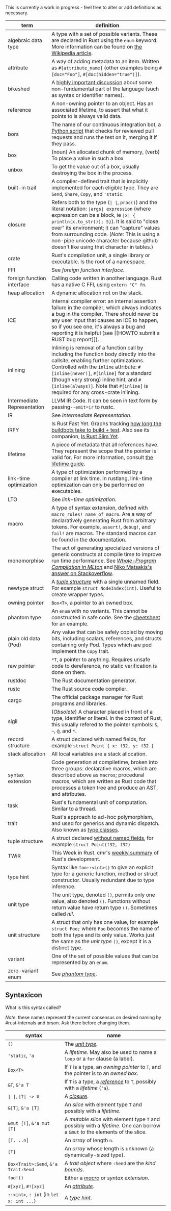 This is currently a work in progress - feel free to alter or add definitions as necessary.

term | definition
-----|-----------
<a name="algebraic_data_type" /> algebraic data type | A type with a set of possible variants. These are declared in Rust using the `enum` keyword. More information can be found on [the Wikipedia article](http://en.wikipedia.org/wiki/Algebraic_data_type).
<a name="attribute" />attribute | A way of adding metadata to an item. Written as `#[attribute_name]` (other examples being `#[doc="Foo"]`, `#[doc(hidden="true")]`).
bikeshed | A [highly important discussion](http://www.catb.org/jargon/html/B/bikeshedding.html) about some non-fundamental part of the language (such as syntax or identifier names).
<a name="reference" /> reference | A non-owning pointer to an object. Has an associated lifetime, to assert that what it points to is always valid data.
bors | The name of our continuous integration bot, a [Python script](https://github.com/graydon/bors) that checks for reviewed pull requests and runs the test on it, merging it if they pass.
box | (noun) An allocated chunk of memory, (verb) To place a value in such a box
unbox | To get the value out of a box, usually destroying the box in the process.
built-in trait | A compiler-defined trait that is implicitly implemented for each eligible type. They are `Send`, `Share`, `Copy`, and `'static`.
<a name="closure" />closure | Refers both to the type (`∣ ∣`, `proc()`) and the literal notation: `∣args∣ expression` (where expression can be a block, ie `∣x∣ { println(x.to_str()); 5}`). It is said to "close over" its environment; it can "capture" values from surrounding code. (*Note:* This is using a non-pipe unicode character because github doesn't like using that character in tables.)
crate | Rust's compilation unit, a single library or executable. Is the root of a namespace.
FFI | See _foreign function interface_.
foreign function interface | Calling code written in another language. Rust has a native C FFI, using `extern "C" fn`.
heap allocation | A dynamic allocation not on the stack.
ICE | Internal compiler error: an internal assertion failure in the compiler, which always indicates a bug in the compiler. There should never be any user input that causes an ICE to happen, so if you see one, it's always a bug and reporting it is helpful (see [[HOWTO submit a RUST bug report]]).
inlining | Inlining is removal of a function call by including the function body directly into the callsite, enabling further optimizations. Controlled with the `inline` attribute: `#[inline(never)]`, `#[inline]` for a standard (though very strong) inline hint, and `#[inline(always)]`. Note that `#[inline]` is required for any cross-crate inlining.
Intermediate Representation | LLVM IR Code. It can be seen in text form by passing`--emit=ir` to rustc.
IR | See _Intermediate Representation_.
IRFY | Is Rust Fast Yet. Graphs tracking [how long the buildbots take to build + test](http://huonw.github.io/isrustfastyet/buildbot/). Also see its companion, [Is Rust Slim Yet](http://huonw.github.io/isrustfastyet/mem/).
lifetime | A piece of metadata that all references have. They represent the scope that the pointer is valid for. For more information, consult [the lifetime guide](http://static.rust-lang.org/doc/master/guide-lifetimes.html).
link-time optimization | A type of optimization performed by a compiler at link time. In rustlang, link-time optimization can only be performed on executables.
LTO | See _link-time optimization_. 
<a name="macro"/>macro | A type of syntax extension, defined with `macro_rules! name_of_macro`. Are a way of declaratively generating Rust from arbitrary tokens. For example, `assert!`, `debug!`, and `fail!` are macros. The standard macros can be found [in the documentation](http://static.rust-lang.org/doc/master/std/macros/index.html).
monomorphise | The act of generating specialized versions of generic constructs at compile time to improve run time performance. See [_Whole-Program Compilation in MLton_](http://mlton.org/References.attachments/060916-mlton.pdf) and [Niko Matsakis's answer on Stackoverflow](http://stackoverflow.com/a/14198060).
newtype struct | A [*tuple structure*](#tuple_structure) with a single unnamed field. For example `struct NodeIndex(int)`. Useful to create wrapper types.
owning pointer | `Box<T>`, a pointer to an owned box.
<a name="phantom_type" />phantom type | An `enum` with no variants. This cannot be constructed in safe code. See the [cheetsheet](https://github.com/mozilla/rust/wiki/Doc-FAQ-Cheatsheet#how-do-i-express-phantom-types) for an example.
plain old data (Pod) | Any value that can be safely copied by moving bits, including scalars, references, and structs containing only Pod. Types which are pod implement the `Copy` trait.
raw pointer | `*T`, a pointer to anything. Requires unsafe code to dereference, no static verification is done on them.
rustdoc | The Rust documentation generator.
rustc | The Rust source code compiler.
cargo | The official package manager for Rust programs and libraries.
sigil | (*Obsolete*) A character placed in front of a type, identifier or literal. In the context of Rust, this usually refered to the pointer symbols: `&`, `~`, `@`, and `*`.
<a name="record_structure" />record structure | A struct declared with named fields, for example `struct Point { x: f32, y: f32 }`
stack allocation | All local variables are a stack allocation.
syntax extension | Code generation at compiletime, broken into three groups: declarative macros, which are described above as `macros`; procedural macros, which are written as Rust code that processes a token tree and produce an AST, and attributes.
task | Rust's fundamental unit of computation. Similar to a thread.
trait | Rust's approach to ad-hoc polymorphism, and used for generics and dynamic dispatch. Also known as [type classes](http://en.wikipedia.org/wiki/Type_class).
<a name="tuple_structure" />tuple structure | A struct declared [without named fields](#record_structure), for example `struct Point(f32, f32)`
TWiR | This Week in Rust. cmr's [weekly summary](http://blog.octayn.net/) of Rust's development.
<a name="type_hint" />type hint | Syntax like `foo::<int>()` to give an explicit type for a generic function, method or struct constructor. Usually redundant due to type inference.
<a name="unit_type" />unit type | The unit type, denoted `()`, permits only one value, also denoted `()`. Functions without return value have return type `()`. Sometimes called *nil*.
unit structure | A struct that only has one value, for example `struct Foo;` where `Foo` becomes the name of both the type and its only value. Works just the same as the *unit type* `()`, except it is a distinct type.
<a name="variant" />variant | One of the set of possible values that can be represented by an `enum`.
<a name="zero_variant_enum" />zero-variant enum | See [*phantom type*](#phantom_type).

## Syntaxicon

What is this syntax called?

*Note*: these names represent the current consensus on desired naming by #rust-internals and brson. Ask there before changing them.

syntax | name
-------|-----------
`()` | The [*unit type*](#unit_type).
`'static`, `'a` | A *lifetime*. May also be used to name a `loop` or a `for` clause (a label).
`Box<T>` | If `T` is a type, an *owning pointer* to `T`, and the pointer is to an *owned box*.
`&T`, `&'a T` | If `T` is a type, a [*reference*](#reference) to `T`, possibly with a *lifetime* (`'a`).
`∣ ∣`, `∣T∣ -> U` | A [*closure*](#closure). 
`&[T]`, `&'a [T]` | An *slice* with element type `T` and possibly with a *lifetime*.
`&mut [T]`, `&'a mut [T]` | A *mutable slice* with element type `T` and possibly with a *lifetime*. One can borrow a `&mut` to the elements of the slice.
`[T, ..n]` | An *array* of length `n`.
`[T]` | An *array* whose length is unknown (a dynamically-sized type).
`Box<Trait>:Send`, `&'a Trait:Send` | A *trait object* where `:Send` are the *kind bounds*.
`foo!()` | Either a [*macro*](#macro) or *syntax extension*.
`#[xyz]`, `#![xyz]` | An [*attribute*](#attribute).
`::<int>`, `: int` (in `let x: int ...`) | A [*type hint*](#type_hint). 
